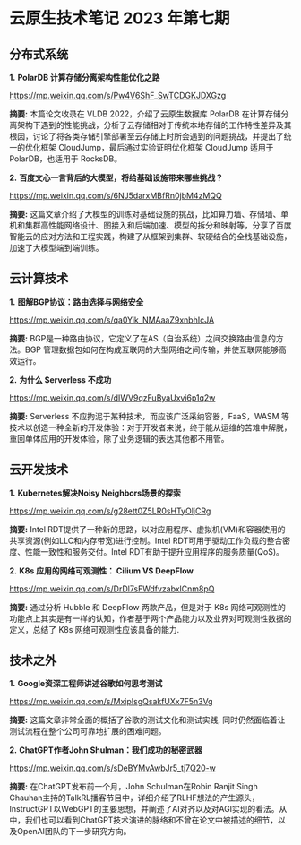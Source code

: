 # 云原生技术笔记 2023 年第七期

## 分布式系统

**1.** **PolarDB 计算存储分离架构性能优化之路**

https://mp.weixin.qq.com/s/Pw4V6ShF_SwTCDGKJDXGzg

**摘要:** 本篇论文收录在 VLDB 2022，介绍了云原生数据库 PolarDB 在计算存储分离架构下遇到的性能挑战，分析了云存储相对于传统本地存储的工作特性差异及其根因，讨论了将各类存储引擎部署至云存储上时所会遇到的问题挑战，并提出了统一的优化框架 CloudJump，最后通过实验证明优化框架 CloudJump 适用于 PolarDB，也适用于 RocksDB。

**2.** **百度文心一言背后的大模型，将给基础设施带来哪些挑战？**

https://mp.weixin.qq.com/s/6NJ5darxMBfRn0jbM4zMQQ

**摘要:** 这篇文章介绍了大模型的训练对基础设施的挑战，比如算力墙、存储墙、单机和集群高性能网络设计、图接入和后端加速、模型的拆分和映射等，分享了百度智能云的应对方法和工程实践，构建了从框架到集群、软硬结合的全栈基础设施，加速了大模型端到端训练。

## 云计算技术

**1.** **图解BGP协议：路由选择与网络安全**

https://mp.weixin.qq.com/s/qa0Yik_NMAaaZ9xnbhIcJA

**摘要:** BGP是一种路由协议，它定义了在AS（自治系统）之间交换路由信息的方法。BGP 管理数据包如何在构成互联网的大型网络之间传输，并使互联网能够高效运行。

**2.** **为什么 Serverless 不成功**

https://mp.weixin.qq.com/s/dIWV9qzFuByaUxvi6p1q2w

**摘要:** Serverless 不应拘泥于某种技术，而应该广泛采纳容器，FaaS，WASM 等技术以创造一种全新的开发体验：对于开发者来说，终于能从运维的苦难中解脱，重回单体应用的开发体验，除了业务逻辑的表达其他都不用管。

## 云开发技术

**1.** **Kubernetes解决Noisy Neighbors场景的探索**

https://mp.weixin.qq.com/s/g28ett0Z5LR0sHTyOljCRg

**摘要:** Intel RDT提供了一种新的思路，以对应用程序、虚拟机(VM)和容器使用的共享资源(例如LLC和内存带宽)进行控制。Intel RDT可用于驱动工作负载的整合密度、性能一致性和服务交付。Intel RDT有助于提升应用程序的服务质量(QoS)。

**2.** **K8s 应用的网络可观测性： Cilium VS DeepFlow**

https://mp.weixin.qq.com/s/DrDl7sFWdfvzabxlCnm8pQ

**摘要:** 通过分析 Hubble 和 DeepFlow 两款产品，但是对于 K8s 网络可观测性的功能点上其实是有一样的认知，作者基于两个产品能力以及业界对可观测性数据的定义，总结了 K8s 网络可观测性应该具备的能力.

## 技术之外

**1.** **Google资深工程师讲述谷歌如何思考测试**

https://mp.weixin.qq.com/s/MxipIsgQsakfUXx7F5n3Vg

**摘要:** 这篇文章非常全面的概括了谷歌的测试文化和测试实践, 同时仍然面临着让测试流程在整个公司可靠地扩展的困难问题。

**2.** **ChatGPT作者John Shulman：我们成功的秘密武器**

https://mp.weixin.qq.com/s/sDeBYMvAwbJr5_tj7Q20-w

**摘要:** 在ChatGPT发布前一个月，John Schulman在Robin Ranjit Singh Chauhan主持的TalkRL播客节目中，详细介绍了RLHF想法的产生源头，InstructGPT以WebGPT的主要思想，并阐述了AI对齐以及对AGI实现的看法。从中，我们也可以看到ChatGPT技术演进的脉络和不曾在论文中被描述的细节，以及OpenAI团队的下一步研究方向。
